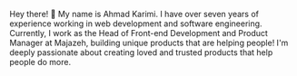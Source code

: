 Hey there! 👋 My name is Ahmad Karimi. I have over seven years of experience working in web development and software engineering. Currently, I work as the Head of Front-end Development and Product Manager at Majazeh, building unique products that are helping people! I'm deeply passionate about creating loved and trusted products that help people do more. 
